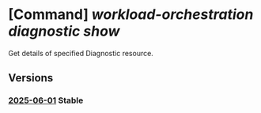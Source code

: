 # [Command] _workload-orchestration diagnostic show_

Get details of specified Diagnostic resource.

## Versions

### [2025-06-01](/Resources/mgmt-plane/L3N1YnNjcmlwdGlvbnMve30vcmVzb3VyY2Vncm91cHMve30vcHJvdmlkZXJzL21pY3Jvc29mdC5lZGdlL2RpYWdub3N0aWNzL3t9/2025-06-01.xml) **Stable**

<!-- mgmt-plane /subscriptions/{}/resourcegroups/{}/providers/microsoft.edge/diagnostics/{} 2025-06-01 -->
